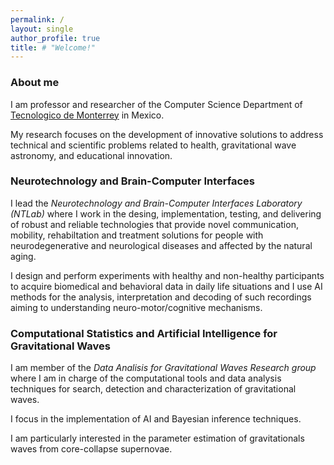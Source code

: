 ```yaml
---
permalink: /
layout: single
author_profile: true
title: # "Welcome!"
---
```


### About me

I am professor and researcher of the Computer Science Department of [Tecnologico de Monterrey](https://tec.mx/es) in Mexico.

My research focuses on the development of innovative solutions to address technical and scientific problems related to health, gravitational wave astronomy, and educational innovation.



### Neurotechnology and Brain-Computer Interfaces

I lead the *Neurotechnology and Brain-Computer Interfaces Laboratory (NTLab)* where I work in the desing, implementation, testing, and delivering of robust and reliable technologies that provide novel communication, mobility, rehabiltation and treatment solutions for people with neurodegenerative and neurological diseases and affected by the natural aging.

I design and perform experiments with healthy and non-healthy participants to acquire biomedical and behavioral data in daily life situations and I use AI methods for the analysis, interpretation and decoding of such recordings aiming to understanding neuro-motor/cognitive mechanisms.


### Computational Statistics and Artificial Intelligence for Gravitational Waves

I am member of the *Data Analisis for Gravitational Waves Research group* where I am in charge of the computational tools and data analysis techniques for search, detection and characterization of gravitational waves.

I focus in the implementation of AI and Bayesian inference techniques.

I am particularly interested in the parameter estimation of gravitationals waves from core-collapse supernovae.


